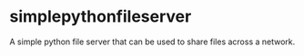 # simplepythonfileserver
A simple python file server that can be used to share files across a network.
